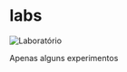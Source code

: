 # labs
![Laboratório](http://www.mbfox.com.br/loja/product_images/h/722/0003__64290_zoom.jpg)

Apenas alguns experimentos

